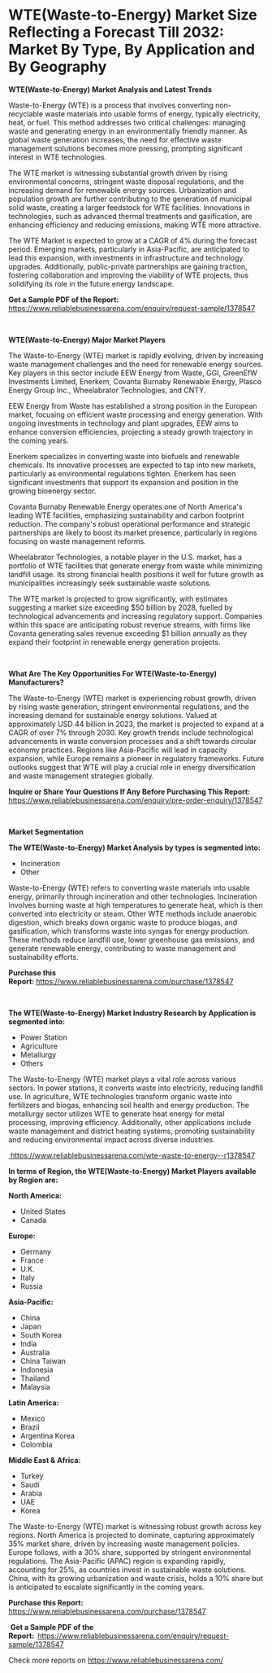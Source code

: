 <p><h1>WTE(Waste-to-Energy) Market Size Reflecting a Forecast Till 2032: Market By Type, By Application and By Geography</h1></p><p><strong>WTE(Waste-to-Energy) Market Analysis and Latest Trends</strong></p>
<p><p>Waste-to-Energy (WTE) is a process that involves converting non-recyclable waste materials into usable forms of energy, typically electricity, heat, or fuel. This method addresses two critical challenges: managing waste and generating energy in an environmentally friendly manner. As global waste generation increases, the need for effective waste management solutions becomes more pressing, prompting significant interest in WTE technologies.</p><p>The WTE market is witnessing substantial growth driven by rising environmental concerns, stringent waste disposal regulations, and the increasing demand for renewable energy sources. Urbanization and population growth are further contributing to the generation of municipal solid waste, creating a larger feedstock for WTE facilities. Innovations in technologies, such as advanced thermal treatments and gasification, are enhancing efficiency and reducing emissions, making WTE more attractive.</p><p>The WTE Market is expected to grow at a CAGR of 4% during the forecast period. Emerging markets, particularly in Asia-Pacific, are anticipated to lead this expansion, with investments in infrastructure and technology upgrades. Additionally, public-private partnerships are gaining traction, fostering collaboration and improving the viability of WTE projects, thus solidifying its role in the future energy landscape.</p></p>
<p><strong>Get a Sample PDF of the Report:&nbsp;</strong> <a href="https://www.reliablebusinessarena.com/enquiry/request-sample/1378547?utm_campaign=2483&utm_medium=2&utm_source=Github&utm_content=ia&utm_term=14022025&utm_id=wtewaste-to-energy">https://www.reliablebusinessarena.com/enquiry/request-sample/1378547</a></p>
<p>&nbsp;</p>
<p><strong>WTE(Waste-to-Energy) Major Market Players</strong></p>
<p><p>The Waste-to-Energy (WTE) market is rapidly evolving, driven by increasing waste management challenges and the need for renewable energy sources. Key players in this sector include EEW Energy from Waste, GGI, GreenEfW Investments Limited, Enerkem, Covanta Burnaby Renewable Energy, Plasco Energy Group Inc., Wheelabrator Technologies, and CNTY.</p><p>EEW Energy from Waste has established a strong position in the European market, focusing on efficient waste processing and energy generation. With ongoing investments in technology and plant upgrades, EEW aims to enhance conversion efficiencies, projecting a steady growth trajectory in the coming years.</p><p>Enerkem specializes in converting waste into biofuels and renewable chemicals. Its innovative processes are expected to tap into new markets, particularly as environmental regulations tighten. Enerkem has seen significant investments that support its expansion and position in the growing bioenergy sector.</p><p>Covanta Burnaby Renewable Energy operates one of North America's leading WTE facilities, emphasizing sustainability and carbon footprint reduction. The company's robust operational performance and strategic partnerships are likely to boost its market presence, particularly in regions focusing on waste management reforms.</p><p>Wheelabrator Technologies, a notable player in the U.S. market, has a portfolio of WTE facilities that generate energy from waste while minimizing landfill usage. Its strong financial health positions it well for future growth as municipalities increasingly seek sustainable waste solutions.</p><p>The WTE market is projected to grow significantly, with estimates suggesting a market size exceeding $50 billion by 2028, fuelled by technological advancements and increasing regulatory support. Companies within this space are anticipating robust revenue streams, with firms like Covanta generating sales revenue exceeding $1 billion annually as they expand their footprint in renewable energy generation projects.</p></p>
<p>&nbsp;</p>
<p><strong>What Are The Key Opportunities For WTE(Waste-to-Energy) Manufacturers?</strong></p>
<p><p>The Waste-to-Energy (WTE) market is experiencing robust growth, driven by rising waste generation, stringent environmental regulations, and the increasing demand for sustainable energy solutions. Valued at approximately USD 44 billion in 2023, the market is projected to expand at a CAGR of over 7% through 2030. Key growth trends include technological advancements in waste conversion processes and a shift towards circular economy practices. Regions like Asia-Pacific will lead in capacity expansion, while Europe remains a pioneer in regulatory frameworks. Future outlooks suggest that WTE will play a crucial role in energy diversification and waste management strategies globally.</p></p>
<p><strong>Inquire or Share Your Questions If Any Before Purchasing This Report:</strong> <a href="https://www.reliablebusinessarena.com/enquiry/pre-order-enquiry/1378547?utm_campaign=2483&utm_medium=2&utm_source=Github&utm_content=ia&utm_term=14022025&utm_id=wtewaste-to-energy">https://www.reliablebusinessarena.com/enquiry/pre-order-enquiry/1378547</a></p>
<p>&nbsp;</p>
<p><strong>Market Segmentation</strong></p>
<p><strong>The WTE(Waste-to-Energy) Market Analysis by types is segmented into:</strong></p>
<p><ul><li>Incineration</li><li>Other</li></ul></p>
<p><p>Waste-to-Energy (WTE) refers to converting waste materials into usable energy, primarily through incineration and other technologies. Incineration involves burning waste at high temperatures to generate heat, which is then converted into electricity or steam. Other WTE methods include anaerobic digestion, which breaks down organic waste to produce biogas, and gasification, which transforms waste into syngas for energy production. These methods reduce landfill use, lower greenhouse gas emissions, and generate renewable energy, contributing to waste management and sustainability efforts.</p></p>
<p><strong>Purchase this Report:&nbsp;</strong><a href="https://www.reliablebusinessarena.com/purchase/1378547?utm_campaign=2483&utm_medium=2&utm_source=Github&utm_content=ia&utm_term=14022025&utm_id=wtewaste-to-energy">https://www.reliablebusinessarena.com/purchase/1378547</a></p>
<p>&nbsp;</p>
<p><strong>The WTE(Waste-to-Energy) Market Industry Research by Application is segmented into:</strong></p>
<p><ul><li>Power Station</li><li>Agriculture</li><li>Metallurgy</li><li>Others</li></ul></p>
<p><p>The Waste-to-Energy (WTE) market plays a vital role across various sectors. In power stations, it converts waste into electricity, reducing landfill use. In agriculture, WTE technologies transform organic waste into fertilizers and biogas, enhancing soil health and energy production. The metallurgy sector utilizes WTE to generate heat energy for metal processing, improving efficiency. Additionally, other applications include waste management and district heating systems, promoting sustainability and reducing environmental impact across diverse industries.</p></p>
<p><a href="https://www.reliablebusinessarena.com/wte-waste-to-energy--r1378547?utm_campaign=2483&utm_medium=2&utm_source=Github&utm_content=ia&utm_term=14022025&utm_id=wtewaste-to-energy">&nbsp;https://www.reliablebusinessarena.com/wte-waste-to-energy--r1378547</a></p>
<p><strong>In terms of Region, the WTE(Waste-to-Energy) Market Players available by Region are:</strong></p>
<p>
    <p> <strong> North America: </strong>
        <ul>
            <li>United States</li>
            <li>Canada</li>
        </ul>
        </p> 
    <p> <strong> Europe: </strong>
        <ul>
            <li>Germany</li>
            <li>France</li>
            <li>U.K.</li>
            <li>Italy</li>
            <li>Russia</li>
        </ul>
        </p> 
    <p> <strong> Asia-Pacific: </strong>
        <ul>
            <li>China</li>
            <li>Japan</li>
            <li>South Korea</li>
            <li>India</li>
            <li>Australia</li>
            <li>China Taiwan</li>
            <li>Indonesia</li>
            <li>Thailand</li>
            <li>Malaysia</li>
        </ul>
        </p> 
    <p> <strong> Latin America: </strong>
        <ul>
            <li>Mexico</li>
            <li>Brazil</li>
            <li>Argentina Korea</li>
            <li>Colombia</li>
        </ul>
        </p> 
    <p> <strong> Middle East & Africa: </strong>
        <ul>
            <li>Turkey</li>
            <li>Saudi</li>
            <li>Arabia</li>
            <li>UAE</li>
            <li>Korea</li>
        </ul>
    </p>
    </p>
<p><p>The Waste-to-Energy (WTE) market is witnessing robust growth across key regions. North America is projected to dominate, capturing approximately 35% market share, driven by increasing waste management policies. Europe follows, with a 30% share, supported by stringent environmental regulations. The Asia-Pacific (APAC) region is expanding rapidly, accounting for 25%, as countries invest in sustainable waste solutions. China, with its growing urbanization and waste crisis, holds a 10% share but is anticipated to escalate significantly in the coming years.</p></p>
<p><strong>Purchase this Report: </strong><a href="https://www.reliablebusinessarena.com/purchase/1378547?utm_campaign=2483&utm_medium=2&utm_source=Github&utm_content=ia&utm_term=14022025&utm_id=wtewaste-to-energy">https://www.reliablebusinessarena.com/purchase/1378547</a></p>
<p>&nbsp;<strong>Get a Sample PDF of the Report:&nbsp;&nbsp;</strong><a href="https://www.reliablebusinessarena.com/enquiry/request-sample/1378547?utm_campaign=2483&utm_medium=2&utm_source=Github&utm_content=ia&utm_term=14022025&utm_id=wtewaste-to-energy">https://www.reliablebusinessarena.com/enquiry/request-sample/1378547</a></p>
<p><strong></strong></p>
<p>Check more reports on <a href="https://www.reliablebusinessarena.com/?utm_campaign=2483&utm_medium=2&utm_source=Github&utm_content=ia&utm_term=14022025&utm_id=wtewaste-to-energy">https://www.reliablebusinessarena.com/</a></p>